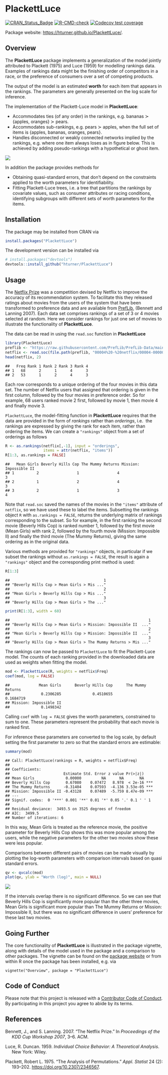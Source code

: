 
# PlackettLuce

[![CRAN_Status_Badge](https://www.r-pkg.org/badges/version/PlackettLuce)](https://cran.r-project.org/package=PlackettLuce)
[![R-CMD-check](https://github.com/hturner/PlackettLuce/actions/workflows/R-CMD-check.yaml/badge.svg)](https://github.com/hturner/PlackettLuce/actions/workflows/R-CMD-check.yaml)
[![Codecov test
coverage](https://codecov.io/gh/hturner/PlackettLuce/branch/main/graph/badge.svg)](https://app.codecov.io/gh/hturner/PlackettLuce?branch=main)

Package website: <https://hturner.github.io/PlackettLuce/>.

## Overview

The **PlackettLuce** package implements a generalization of the model
jointly attributed to Plackett (1975) and Luce (1959) for modelling
rankings data. Examples of rankings data might be the finishing order of
competitors in a race, or the preference of consumers over a set of
competing products.

The output of the model is an estimated **worth** for each item that
appears in the rankings. The parameters are generally presented on the
log scale for inference.

The implementation of the Plackett-Luce model in **PlackettLuce**:

- Accommodates ties (of any order) in the rankings, e.g. bananas $\succ$
  {apples, oranges} $\succ$ pears.
- Accommodates sub-rankings, e.g. pears $\succ$ apples, when the full
  set of items is {apples, bananas, oranges, pears}.
- Handles disconnected or weakly connected networks implied by the
  rankings, e.g. where one item always loses as in figure below. This is
  achieved by adding pseudo-rankings with a hypothetical or ghost item.

![](man/figures/always-loses-1.png)<!-- --> </br>

In addition the package provides methods for

- Obtaining quasi-standard errors, that don’t depend on the constraints
  applied to the worth parameters for identifiability.
- Fitting Plackett-Luce trees, i.e. a tree that partitions the rankings
  by covariate values, such as consumer attributes or racing conditions,
  identifying subgroups with different sets of worth parameters for the
  items.

## Installation

The package may be installed from CRAN via

``` r
install.packages("PlackettLuce")
```

The development version can be installed via

``` r
# install.packages("devtools")
devtools::install_github("hturner/PlackettLuce")
```

## Usage

The [Netflix Prize](https://en.wikipedia.org/wiki/Netflix_Prize) was a
competition devised by Netflix to improve the accuracy of its
recommendation system. To facilitate this they released ratings about
movies from the users of the system that have been transformed to
preference data and are available from
[PrefLib](https://www.preflib.org/dataset/00004), (Bennett and Lanning
2007). Each data set comprises rankings of a set of 3 or 4 movies
selected at random. Here we consider rankings for just one set of movies
to illustrate the functionality of **PlackettLuce**.

The data can be read in using the `read.soc` function in
**PlackettLuce**

``` r
library(PlackettLuce)
preflib <- "https://raw.githubusercontent.com/PrefLib/PrefLib-Data/main/datasets"
netflix <- read.soc(file.path(preflib, "00004%20-%20netflix/00004-00000138.soc"))
head(netflix, 2)
```

    ##   Freq Rank 1 Rank 2 Rank 3 Rank 4
    ## 1   68      2      1      4      3
    ## 2   53      1      2      4      3

Each row corresponds to a unique ordering of the four movies in this
data set. The number of Netflix users that assigned that ordering is
given in the first column, followed by the four movies in preference
order. So for example, 68 users ranked movie 2 first, followed by movie
1, then movie 4 and finally movie 3.

`PlackettLuce`, the model-fitting function in **PlackettLuce** requires
that the data are provided in the form of *rankings* rather than
*orderings*, i.e.  the rankings are expressed by giving the rank for
each item, rather than ordering the items. We can create a `"rankings"`
object from a set of orderings as follows

``` r
R <- as.rankings(netflix[,-1], input = "orderings",
                 items = attr(netflix, "items"))
R[1:3, as.rankings = FALSE]
```

    ##   Mean Girls Beverly Hills Cop The Mummy Returns Mission: Impossible II
    ## 1          2                 1                 4                      3
    ## 2          1                 2                 4                      3
    ## 3          2                 1                 3                      4

Note that `read.soc` saved the names of the movies in the `"items"`
attribute of `netflix`, so we have used these to label the items.
Subsetting the rankings object `R` with `as.rankings = FALSE`, returns
the underlying matrix of rankings corresponding to the subset. So for
example, in the first ranking the second movie (Beverly Hills Cop) is
ranked number 1, followed by the first movie (Mean Girls) with rank 2,
followed by the fourth movie (Mission: Impossible II) and finally the
third movie (The Mummy Returns), giving the same ordering as in the
original data.

Various methods are provided for `"rankings"` objects, in particular if
we subset the rankings without `as.rankings = FALSE`, the result is
again a `"rankings"` object and the corresponding print method is used:

``` r
R[1:3]
```

    ##                                          1 
    ## "Beverly Hills Cop > Mean Girls > Mis ..." 
    ##                                          2 
    ## "Mean Girls > Beverly Hills Cop > Mis ..." 
    ##                                          3 
    ## "Beverly Hills Cop > Mean Girls > The ..."

``` r
print(R[1:3], width = 60)
```

    ##                                                              1 
    ## "Beverly Hills Cop > Mean Girls > Mission: Impossible II  ..." 
    ##                                                              2 
    ## "Mean Girls > Beverly Hills Cop > Mission: Impossible II  ..." 
    ##                                                              3 
    ## "Beverly Hills Cop > Mean Girls > The Mummy Returns > Mis ..."

The rankings can now be passed to `PlackettLuce` to fit the
Plackett-Luce model. The counts of each ranking provided in the
downloaded data are used as weights when fitting the model.

``` r
mod <- PlackettLuce(R, weights = netflix$Freq)
coef(mod, log = FALSE)
```

    ##             Mean Girls      Beverly Hills Cop      The Mummy Returns 
    ##              0.2306285              0.4510655              0.1684719 
    ## Mission: Impossible II 
    ##              0.1498342

Calling `coef` with `log = FALSE` gives the worth parameters,
constrained to sum to one. These parameters represent the probability
that each movie is ranked first.

For inference these parameters are converted to the log scale, by
default setting the first parameter to zero so that the standard errors
are estimable:

``` r
summary(mod)
```

    ## Call: PlackettLuce(rankings = R, weights = netflix$Freq)
    ## 
    ## Coefficients:
    ##                        Estimate Std. Error z value Pr(>|z|)    
    ## Mean Girls              0.00000         NA      NA       NA    
    ## Beverly Hills Cop       0.67080    0.07472   8.978  < 2e-16 ***
    ## The Mummy Returns      -0.31404    0.07593  -4.136 3.53e-05 ***
    ## Mission: Impossible II -0.43128    0.07489  -5.759 8.47e-09 ***
    ## ---
    ## Signif. codes:  0 '***' 0.001 '**' 0.01 '*' 0.05 '.' 0.1 ' ' 1
    ## 
    ## Residual deviance:  3493.5 on 3525 degrees of freedom
    ## AIC:  3499.5 
    ## Number of iterations: 6

In this way, Mean Girls is treated as the reference movie, the positive
parameter for Beverly Hills Cop shows this was more popular among the
users, while the negative parameters for the other two movies show these
were less popular.

Comparisons between different pairs of movies can be made visually by
plotting the log-worth parameters with comparison intervals based on
quasi standard errors.

``` r
qv <- qvcalc(mod)
plot(qv, ylab = "Worth (log)", main = NULL)
```

![](man/figures/qv-1.png)<!-- -->

If the intervals overlap there is no significant difference. So we can
see that Beverly Hills Cop is significantly more popular than the other
three movies, Mean Girls is significant more popular than The Mummy
Returns or Mission: Impossible II, but there was no significant
difference in users’ preference for these last two movies.

## Going Further

The core functionality of **PlackettLuce** is illustrated in the package
vignette, along with details of the model used in the package and a
comparison to other packages. The vignette can be found on the [package
website](https://hturner.github.io/PlackettLuce/) or from within R once
the package has been installed, e.g. via

    vignette("Overview", package = "PlackettLuce")

## Code of Conduct

Please note that this project is released with a [Contributor Code of
Conduct](https://github.com/hturner/PlackettLuce/blob/master/CONDUCT.md).
By participating in this project you agree to abide by its terms.

## References

<div id="refs" class="references csl-bib-body hanging-indent"
entry-spacing="0">

<div id="ref-Bennett2007" class="csl-entry">

Bennett, J., and S. Lanning. 2007. “The Netflix Prize.” In
*<span class="nocase">Proceedings of the KDD Cup Workshop 2007</span>*,
3–6. ACM.

</div>

<div id="ref-Luce1959" class="csl-entry">

Luce, R. Duncan. 1959. *Individual Choice Behavior: A Theoretical
Analysis*. New York: Wiley.

</div>

<div id="ref-Plackett1975" class="csl-entry">

Plackett, Robert L. 1975. “<span class="nocase">The Analysis of
Permutations</span>.” *Appl. Statist* 24 (2): 193–202.
<https://doi.org/10.2307/2346567>.

</div>

</div>
